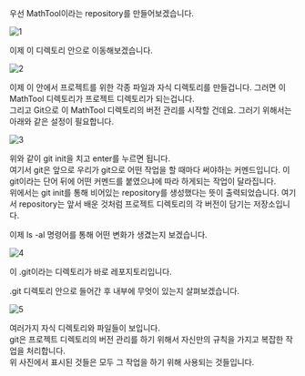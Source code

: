 우선 MathTool이라는 repository를 만들어보겠습니다.

![1](https://user-images.githubusercontent.com/64893709/96124992-97863780-0f2e-11eb-9727-3865a1c12f9a.png)

이제 이 디렉토리 안으로 이동해보겠습니다.

![2](https://user-images.githubusercontent.com/64893709/96125425-c7cdd600-0f2e-11eb-8832-b2e552c5a8f6.png)

이제 이 안에서 프로젝트를 위한 각종 파일과 자식 디렉토리를 만들겁니다. 
그러면 이 MathTool 디렉토리가 프로젝트 디렉토리가 되는겁니다.   
그리고 Git으로 이 MathTool 디렉토리의 버전 관리를 시작할 건데요. 그러기 위해서는 아래와 같은 설정이 필요합니다.

![3](https://user-images.githubusercontent.com/64893709/96126551-1f6c4180-0f2f-11eb-89c5-d8e3ac304c9a.png)

위와 같이 git init을 치고 enter를 누르면 됩니다.  
여기서 git은 앞으로 우리가 git으로 어떤 작업을 할 때마다 써야하는 커멘드입니다. 이 git이라는 단어 뒤에 어떤 커멘드를 붙였으냐에 따라 하게되는 작업이 달라집니다.   
위에서는 git init를 통해 비어있는 repository를 생성했다는 뜻이 출력되었습니다. 여기서 repository는 앞서 배운 것처럼 프로젝트 디렉토리의 각 버전이 담기는 저장소입니다.   

이제 ls -al 명령어를 통해 어떤 변화가 생겼는지 보겠습니다.

![4](https://user-images.githubusercontent.com/64893709/96128045-ccdf5500-0f2f-11eb-8d78-d52ac43074c2.png)

이 .git이라는 디렉토리가 바로 레포지토리입니다.

.git 디렉토리 안으로 들어간 후 내부에 무엇이 있는지 살펴보겠습니다.

![5](https://user-images.githubusercontent.com/64893709/96131956-cacbc500-0f34-11eb-9c15-14d1b0c4ed8a.png)

여러가지 자식 디렉토리와 파일들이 보입니다.   
git은 프로젝트 디렉토리의 버전 관리를 하기 위해서 자신만의 규칙을 가지고 복잡한 작업을 처리합니다.   
위 사진에서 표시된 것들은 모두 그 작업을 하기 위해 사용되는 것들입니다.
